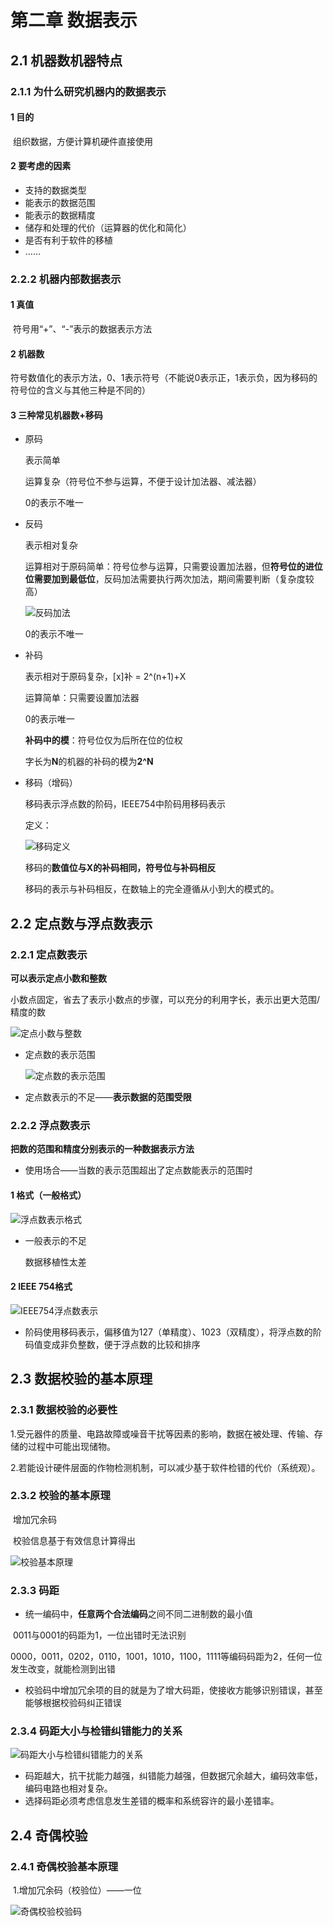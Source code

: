 # 第二章 数据表示

## 2.1 机器数机器特点

### 2.1.1 为什么研究机器内的数据表示

#### 1 目的

​	组织数据，方便计算机硬件直接使用

#### 2 要考虑的因素

* 支持的数据类型
* 能表示的数据范围
* 能表示的数据精度
* 储存和处理的代价（运算器的优化和简化）
* 是否有利于软件的移植
* ……

### 2.2.2 机器内部数据表示

#### 1 真值

​	符号用“+”、“-”表示的数据表示方法

#### 2 机器数

​	符号数值化的表示方法，0、1表示符号（不能说0表示正，1表示负，因为移码的符号位的含义与其他三种是不同的）

#### 3 三种常见机器数+移码

* 原码

  表示简单

  运算复杂（符号位不参与运算，不便于设计加法器、减法器）

  0的表示不唯一

* 反码

  表示相对复杂

  运算相对于原码简单：符号位参与运算，只需要设置加法器，但**符号位的进位位需要加到最低位**，反码加法需要执行两次加法，期间需要判断（复杂度较高）

  ![反码加法](sourceFile\反码加法.png)

  0的表示不唯一

* 补码

  表示相对于原码复杂，[x]补 = 2^(n+1)+X

  运算简单：只需要设置加法器
  
  0的表示唯一
  
  **补码中的模**：符号位仅为后所在位的位权
  
  字长为**N**的机器的补码的模为**2^N**
  
* 移码（增码）

  移码表示浮点数的阶码，IEEE754中阶码用移码表示

  定义：

  ![移码定义](sourceFile\移码的定义.png)

  移码的**数值位与X的补码相同，符号位与补码相反**

  移码的表示与补码相反，在数轴上的完全遵循从小到大的模式的。

  

## 2.2 定点数与浮点数表示

### 2.2.1 定点数表示

**可以表示定点小数和整数**

小数点固定，省去了表示小数点的步骤，可以充分的利用字长，表示出更大范围/精度的数

![定点小数与整数](sourceFile\定点小数与定点整数.png)

* 定点数的表示范围

  ![定点数的表示范围](sourceFile\定点数的表示范围.png)

* 定点数表示的不足——**表示数据的范围受限**

### 2.2.2 浮点数表示

**把数的范围和精度分别表示的一种数据表示方法**

* 使用场合——当数的表示范围超出了定点数能表示的范围时

#### 1 格式（一般格式）

![浮点数表示格式](sourceFile\浮点数表示格式.png)

* 一般表示的不足

  数据移植性太差

#### 2 IEEE 754格式

![IEEE754浮点数表示](sourceFile\IEEE754浮点数表示格式.png)

* 阶码使用移码表示，偏移值为127（单精度）、1023（双精度），将浮点数的阶码值变成非负整数，便于浮点数的比较和排序




## 2.3 数据校验的基本原理

### 2.3.1 数据校验的必要性

​	1.受元器件的质量、电路故障或噪音干扰等因素的影响，数据在被处理、传输、存储的过程中可能出现储物。

​	2.若能设计硬件层面的作物检测机制，可以减少基于软件检错的代价（系统观）。

### 2.3.2 校验的基本原理

​	增加冗余码

​	校验信息基于有效信息计算得出

![校验基本原理](sourceFile\校验基本原理.png)

### 2.3.3 码距

* 统一编码中，**任意两个合法编码**之间不同二进制数的最小值

​	0011与0001的码距为1，一位出错时无法识别

​	0000，0011，0202，0110，1001，1010，1100，1111等编码码距为2，任何一位发生改变，就能检测到出错

* 校验码中增加冗余项的目的就是为了增大码距，使接收方能够识别错误，甚至能够根据校验码纠正错误

### 2.3.4 码距大小与检错纠错能力的关系

![码距大小与检错纠错能力的关系](sourceFile/码距大小与检错纠错能力的关系.png)

* 码距越大，抗干扰能力越强，纠错能力越强，但数据冗余越大，编码效率低，编码电路也相对复杂。
* 选择码距必须考虑信息发生差错的概率和系统容许的最小差错率。

## 2.4 奇偶校验

### 2.4.1 奇偶校验基本原理

​	1.增加冗余码（校验位）——一位

![奇偶校验校验码](sourceFile/奇偶校验校验码.png)